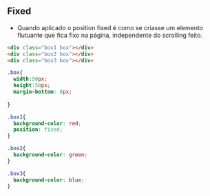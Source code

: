## Fixed

- Quando aplicado o position fixed é como se criasse um elemento flutuante que fica fixo na página, independente do scrolling feito.

```html
<div class="box1 box"></div>
<div class="box2 box"></div>
<div class="box3 box"></div>
```

```css
.box{
  width:50px;
  height:50px;
  margin-bottom: 8px;
  
}

.box1{
  background-color: red;
  position: fixed;
}

.box2{
  background-color: green;
}

.box3{
  background-color: blue;
}

```